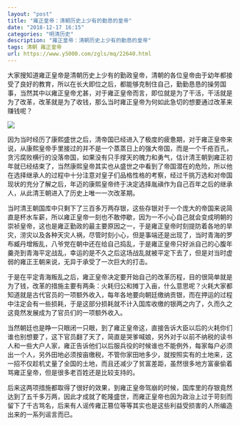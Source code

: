 ```yaml
---
layout: "post"
title: "雍正皇帝：清朝历史上少有的勤恳的皇帝"
date: "2018-12-17 16:15"
categories: "明清历史"
description: "雍正皇帝：清朝历史上少有的勤恳的皇帝"
tags: 清朝 雍正皇帝
url: https://www.y5000.com/zgls/mq/22640.html
---
```






大家搜知道雍正皇帝是清朝历史上少有的勤政皇帝，清朝的各位皇帝由于幼年都接受了良好的教育，所以在长大即位之后，都能够克制住自己，勤勤恳恳的操劳国事，当然其中以雍正皇帝尤甚，对于雍正皇帝而言，即位就是为了干活，干活就是为了改革，改革就是为了收钱，那么当时雍正皇帝为何如此急切的想要通过改革来赚钱呢？

![](https://img.y5000.com/uploads/allimg/170621/155100BF-0.jpg)

因为当时经历了康熙盛世之后，清帝国已经进入了极度的疲惫期，对于雍正皇帝来说，从康熙皇帝手里接过的并不是一个蒸蒸日上的强大帝国，而是一个千疮百孔，贪污腐败横行的没落帝国，如果没有只手撑天的魄力和勇气，估计清王朝到雍正初年就已经结束了，当然康熙皇帝其实也从盛世之中看到了帝国潜在的危险，所以他在选择继承人的过程中十分注意对皇子们品格性格的考察，经过千挑万选和对帝国现状的充分了解之后，年迈的康熙皇帝终于决定选择胤禛作为自己百年之后的继承人，从此清王朝进入了历史上唯一一次改革期。

当时清王朝国库中只剩下了三百多万两存银，这些存银对于一个庞大的帝国来说简直是杯水车薪，所以雍正皇帝一刻也不敢停歇，因为一不小心自己就会变成明朝的崇祯皇帝，这也是雍正勤政的最主要原因之一，于是雍正皇帝时刻提防着各地的旱灾，涝灾以及各种天灾人祸，尽管时刻小心，但是事端还是出现了，当时青海的罗布臧丹增叛乱，八爷党在朝中还在给自己捣乱，于是雍正皇帝只好派自己的心腹年羹尧到青海平定战乱，幸运的是不久之后这场战乱就被平定下去了，但是对当时虚弱的雍正王朝来说，无异于承受了一次巨大的打击。

于是在平定青海叛乱之后，雍正皇帝决定要开始自己的改革历程，目的很简单就是为了钱，改革的措施主要有两条：火耗归公和摊丁入亩，什么意思呢？火耗大家都知道就是古代官员的一项额外收入，每年各地要向朝廷缴纳贡银，而在押运的过程中注定会有一些损耗，于是这部分损耗就不计入国库收缴的银两之内了，久而久之这竟然发展成为了官员们的一项额外收入。

当然朝廷也是睁一只眼闭一只眼，到了雍正皇帝这，直接告诉大臣以后的火耗你们谁也别想要了，这下官员翻了天了，简直是哭爹喊娘，另外对于以前不纳税的读书人和一些大户人家，雍正告诉他们以后服兵役的时候谁也不能例外，每家每户必须出一个人，另外田地必须按亩缴税，不管你家田地多少，就按照实有的土地来，这一招不仅趁机丈量了全国的土地，而且还减少了贫富差距，虽然很多地方富豪偷着骂雍正皇帝，但是很多老百姓还是比较支持的。

后来这两项措施都取得了很好的效果，到雍正皇帝驾崩的时候，国库里的存银竟然达到了五千多万两，因此才成就了乾隆盛世，而雍正皇帝也因为政治上过于苛刻而留下了千古骂名，后来有人谣传雍正篡位等等其实也是这些利益受损害的人所编造出来的一系列谣言而已。
